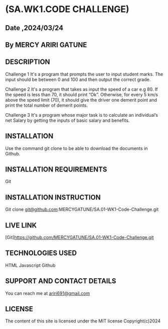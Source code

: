 # (SA.WK1.CODE CHALLENGE)

 ## Date ,2024/03/24

 ## By MERCY ARIRI GATUNE

## DESCRIPTION

 Challenge 1
It's a program that prompts the user to input student marks. The input should be between 0 and 100 and then output the correct grade.

Challenge 2
It's a program that takes as input the speed of a car e.g 80. If the speed is less than 70, it should print “Ok”. Otherwise, for every 5 km/s above the speed limit (70), it should give the driver one demerit point and print the total number of demerit points.

Challenge 3
It's a program whose major task is to calculate an individual’s net Salary by getting the inputs of basic salary and benefits. 

## INSTALLATION

 Use the command git clone to be able to download the documents in Github.

 ## INSTALLATION REQUIREMENTS
 Git

 ## INSTALLATION INSTRUCTION

 Git clone git@github.com:MERCYGATUNE/SA.01-WK1-Code-Challenge.git
 
 ## LIVE LINK

 [Git]https://github.com/MERCYGATUNE/SA.01-WK1-Code-Challenge.git

 ## TECHNOLOGIES USED
 HTML
 Javascript
 Github

## SUPPORT AND CONTACT DETAILS
You can reach me at ariri691@gmail.com

## LICENSE
The content of this site is licensed under the MIT license
Copyright(c)2024
 